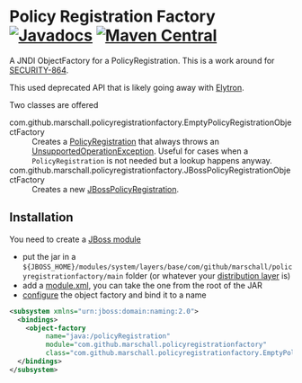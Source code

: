 Policy Registration Factory [![Javadocs](http://www.javadoc.io/badge/com.github.marschall/policy-registration-factory.svg)](http://www.javadoc.io/doc/com.github.marschall/policy-registration-factory) [![Maven Central](https://maven-badges.herokuapp.com/maven-central/com.github.marschall/policy-registration-factory/badge.svg)](https://maven-badges.herokuapp.com/maven-central/com.github.marschall/policy-registration-factory)
===========================

A JNDI ObjectFactory for a PolicyRegistration. This is a work around for [SECURITY-864](https://issues.jboss.org/browse/SECURITY-864).

This used deprecated API that is likely going away with [Elytron](https://docs.jboss.org/author/display/WFLY/WildFly+Elytron+Security).

Two classes are offered

<dl>
  <dt>com.github.marschall.policyregistrationfactory.EmptyPolicyRegistrationObjectFactory</dt>
  <dd>Creates a <a href="https://access.redhat.com/webassets/avalon/d/red-hat-jboss-enterprise-application-platform/7.0.0/javadocs/org/jboss/security/authorization/PolicyRegistration.html">PolicyRegistration</a> that always throws an <a href="https://docs.oracle.com/javase/8/docs/api/java/lang/UnsupportedOperationException.html">UnsupportedOperationException</a>. Useful for cases when a <code>PolicyRegistration</code> is not needed but a lookup happens anyway.</dd>
  <dt>com.github.marschall.policyregistrationfactory.JBossPolicyRegistrationObjectFactory</dt>
  <dd>Creates a new <a href="https://access.redhat.com/webassets/avalon/d/red-hat-jboss-enterprise-application-platform/7.0.0/javadocs/org/jboss/security/plugins/JBossPolicyRegistration.html">JBossPolicyRegistration</a>.</dd>
</dl>


Installation
------------

You need to create a [JBoss module](https://docs.jboss.org/author/display/MODULES/Introduction)

 * put the jar in a `${JBOSS_HOME}/modules/system/layers/base/com/github/marschall/policyregistrationfactory/main` folder (or whatever your [distribution layer](https://developer.jboss.org/wiki/LayeredDistributionsAndModulePathOrganization) is)
 * add a [module.xml](https://github.com/marschall/policy-registration-factory/blob/master/src/main/resources/module.xml), you can take the one from the root of the JAR
 * [configure](https://docs.jboss.org/author/display/WFLY10/Naming+Subsystem+Configuration) the object factory and bind it to a name 


```xml
<subsystem xmlns="urn:jboss:domain:naming:2.0">
  <bindings>
    <object-factory
         name="java:/policyRegistration"
         module="com.github.marschall.policyregistrationfactory"
         class="com.github.marschall.policyregistrationfactory.EmptyPolicyRegistrationObjectFactory"/>
  </bindings>
</subsystem>

```

